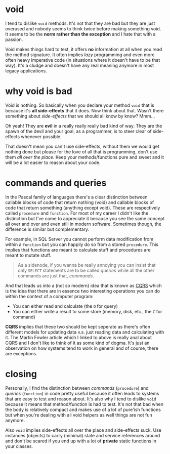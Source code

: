 # void
I tend to dislike `void` methods. It's not that they are bad but they are just overused and nobody seems to think twice before making something void. It seems to be the **norm rather than the exception** and I hate that with a passion.

Void makes things hard to test, it offers **no** information at all when you read the method signature. It often implies *lazy* programming and even more often heavy imperative code (in situations where it doesn't have to be that way). It's a cludge and doesn't have any real meaning anymore in most legacy applications.

# why void is bad
Void is nothing. So basically when you declare your method `void` that is because it's **all side-effects** that it does. Now think about that. Wasn't there something about *side-effects* that we should all know by know? Mmm...

Oh yeah! They are **evil** in a really really really bad kind of way. They are the spawn of the devil and your goal, as a programmer, is to steer clear of side-effects whenever possible.

That doesn't mean you can't use side-effects, without them we would get nothing done but please for the love of all that is programming, don't use them *all over the place*. Keep your methods/functions pure and sweet and it will be a lot easier to reason about your code.

# commands and queries
In the Pascal family of languages there's a clear distinction between callable blocks of code that return nothing (void) and callable blocks of code that return something (anything except void). These are respectively called `procedure` and `function`. For most of my career I didn't like the distinction but I've come to appreciate it because you see the same concept all over and over and even still in modern software. Sometimes though, the difference is similar but complementary.

For example, in SQL Server you cannot perform data modification from within a `function` but you can happily do so from a stored `procedure`. This implies that functions are meant to calculate stuff and procedures are meant to mutate stuff.

> As a sidenode, if you wanna be really annoying you can insist that only `SELECT` statements are to be called *queries* while all the other commands are just that, *commands*.

And that leads us into a (not so modern) idea that is known as [CQRS](http://martinfowler.com/bliki/CQRS.html) which is the idea that there are in essence two interesting operations you can do within the context of a computer program: 

* You can either read and calculate (the `Q` for query)
* You can either write a result to some store (memory, disk, etc., the `C` for command)

**CQRS** implies that these two should be kept seperate as there's often different models for updating data v.s. just reading data and calculating with it. The Martin Fowler article which I linked to above is really anal about CQRS and I don't like to think of it as some kind of dogma. It's just an observation on how systems tend to work in general and of course, there are exceptions.

# closing
Personally, I find the distinction between *commands* (`procedure`) and *queries* (`function`) in code pretty useful because it often leads to systems that are easy to test and reason about. It's also why I tend to dislike `void` because it means that method/function is had to test. It's not that bad when the body is relatively compact and makes use of a lot of pure'ish functions but when you're dealing with all void helpers as well things are not fun anymore.

Also `void` implies side-effects all over the place and side-effects suck. Use instances (objects) to carry (minimal) state and service references around and don't be scared if you end up with a lot of **private** static functions in your classes.